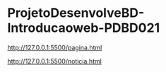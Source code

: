 # ProjetoDesenvolveBD-Introducaoweb-PDBD021
http://127.0.0.1:5500/pagina.html

http://127.0.0.1:5500/noticia.html
